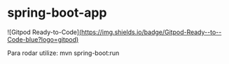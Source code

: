 # spring-boot-app
![Gitpod Ready-to-Code][(https://img.shields.io/badge/Gitpod-Ready--to--Code-blue?logo=gitpod)](https://gitpod.io/#https://github.com/fsbiscaro/spring-boot-app)


Para rodar utilize: mvn spring-boot:run